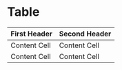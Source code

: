 # Table

| First Header  | Second Header |
| ------------- | ------------- |
| Content Cell  | Content Cell  |
| Content Cell  | Content Cell  |
